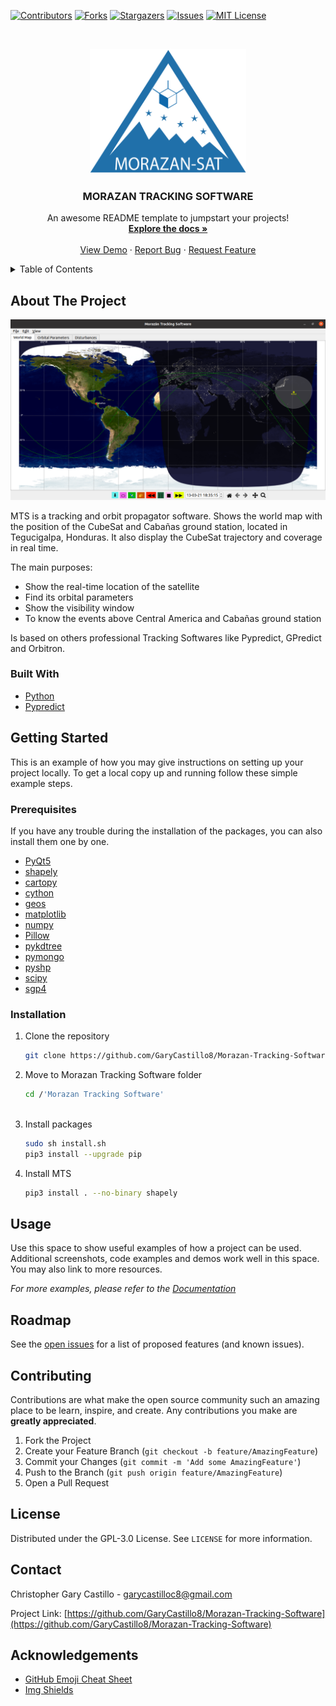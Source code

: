 <!--
*** Thanks for checking out the Best-README-Template. If you have a suggestion
*** that would make this better, please fork the repo and create a pull request
*** or simply open an issue with the tag "enhancement".
*** Thanks again! Now go create something AMAZING! :D
-->



<!-- PROJECT SHIELDS -->
<!--
*** I'm using markdown "reference style" links for readability.
*** Reference links are enclosed in brackets [ ] instead of parentheses ( ).
*** See the bottom of this document for the declaration of the reference variables
*** for contributors-url, forks-url, etc. This is an optional, concise syntax you may use.
*** https://www.markdownguide.org/basic-syntax/#reference-style-links
-->
[![Contributors][contributors-shield]][contributors-url]
[![Forks][forks-shield]][forks-url]
[![Stargazers][stars-shield]][stars-url]
[![Issues][issues-shield]][issues-url]
[![MIT License][license-shield]][license-url]


<!-- PROJECT LOGO -->
<br />
<p align="center">
  <a href="https://github.com/GaryCastillo8/Morazan-Tracking-Software">
    <img src="Logo_Morazan.png" alt="Logo" width="250" height="200">
  </a>

  <h3 align="center">MORAZAN TRACKING SOFTWARE</h3>

  <p align="center">
    An awesome README template to jumpstart your projects!
    <br />
    <a href="https://github.com/GaryCastillo8/Morazan-Tracking-Software"><strong>Explore the docs »</strong></a>
    <br />
    <br />
    <a href="https://github.com/GaryCastillo8/Morazan-Tracking-Software">View Demo</a>
    ·
    <a href="https://github.com/GaryCastillo8/Morazan-Tracking-Softwaree/issues">Report Bug</a>
    ·
    <a href="https://github.com/GaryCastillo8/Morazan-Tracking-Software/issues">Request Feature</a>
  </p>
</p>



<!-- TABLE OF CONTENTS -->
<details>
  <summary>Table of Contents</summary>
  <ol>
    <li>
      <a href="#about-the-project">About The Project</a>
      <ul>
        <li><a href="#built-with">Built With</a></li>
      </ul>
    </li>
    <li>
      <a href="#getting-started">Getting Started</a>
      <ul>
        <li><a href="#prerequisites">Prerequisites</a></li>
        <li><a href="#installation">Installation</a></li>
      </ul>
    </li>
    <li><a href="#usage">Usage</a></li>
    <li><a href="#roadmap">Roadmap</a></li>
    <li><a href="#contributing">Contributing</a></li>
    <li><a href="#license">License</a></li>
    <li><a href="#contact">Contact</a></li>
    <li><a href="#acknowledgements">Acknowledgements</a></li>
  </ol>
</details>



<!-- ABOUT THE PROJECT -->
## About The Project

![MTS](https://raw.githubusercontent.com/GaryCastillo8/Morazan-Tracking-Software/main/img/tracking1.png)

MTS is a tracking and orbit propagator software. Shows the world map with the position of the CubeSat and Cabañas ground station, located in Tegucigalpa, Honduras. It also display the CubeSat trajectory and coverage in real time.

The main purposes:
* Show the real-time location of the satellite
* Find its orbital parameters
* Show the visibility window
* To know the events above Central America and Cabañas ground station

Is based on others professional Tracking Softwares like Pypredict, GPredict and Orbitron.

### Built With

* [Python](https://www.python.org)
* [Pypredict](https://github.com/spel-uchile/Pypredict)


<!-- GETTING STARTED -->
## Getting Started

This is an example of how you may give instructions on setting up your project locally.
To get a local copy up and running follow these simple example steps.

### Prerequisites

If you have any trouble during the installation of the packages, you can also install them one by one.

* [PyQt5](https://pypi.org/project/PyQt5/)
* [shapely](https://github.com/simplegeo/shapely)
* [cartopy](https://github.com/SciTools/cartopy)
* [cython](https://github.com/cython/cython)
* [geos](https://github.com/grst/geos)
* [matplotlib](https://github.com/matplotlib/matplotlib)
* [numpy](https://github.com/numpy/numpy)
* [Pillow](https://github.com/python-pillow/Pillow)
* [pykdtree](https://github.com/storpipfugl/pykdtree)
* [pymongo](https://github.com/mongodb/mongo-python-driver)
* [pyshp](https://github.com/GeospatialPython/pyshp)
* [scipy](https://github.com/scipy/scipy)
* [sgp4](https://github.com/brandon-rhodes/python-sgp4)

### Installation

1. Clone the repository
   ```sh
   git clone https://github.com/GaryCastillo8/Morazan-Tracking-Software.git
   ```
2. Move to Morazan Tracking Software folder
   ```sh
   cd /'Morazan Tracking Software'
 
   
3. Install packages
   ```sh
   sudo sh install.sh
   pip3 install --upgrade pip
   ```
4. Install MTS
   ```sh
   pip3 install . --no-binary shapely


<!-- USAGE EXAMPLES -->
## Usage

Use this space to show useful examples of how a project can be used. Additional screenshots, code examples and demos work well in this space. You may also link to more resources.

_For more examples, please refer to the [Documentation](https://example.com)_



<!-- ROADMAP -->
## Roadmap

See the [open issues](https://github.com/GaryCastillo8/Morazan-Tracking-Software/issues) for a list of proposed features (and known issues).



<!-- CONTRIBUTING -->
## Contributing

Contributions are what make the open source community such an amazing place to be learn, inspire, and create. Any contributions you make are **greatly appreciated**.

1. Fork the Project
2. Create your Feature Branch (`git checkout -b feature/AmazingFeature`)
3. Commit your Changes (`git commit -m 'Add some AmazingFeature'`)
4. Push to the Branch (`git push origin feature/AmazingFeature`)
5. Open a Pull Request



<!-- LICENSE -->
## License

Distributed under the GPL-3.0 License. See `LICENSE` for more information.



<!-- CONTACT -->
## Contact

Christopher Gary Castillo - garycastilloc8@gmail.com

Project Link: [https://github.com/GaryCastillo8/Morazan-Tracking-Software](https://github.com/GaryCastillo8/Morazan-Tracking-Software)



<!-- ACKNOWLEDGEMENTS -->
## Acknowledgements
* [GitHub Emoji Cheat Sheet](https://www.webpagefx.com/tools/emoji-cheat-sheet)
* [Img Shields](https://shields.io)

<!-- MARKDOWN LINKS & IMAGES -->
<!-- https://www.markdownguide.org/basic-syntax/#reference-style-links -->

[contributors-shield]: https://img.shields.io/github/contributors/GaryCastillo8/Morazan-Tracking-Software.svg?style=for-the-badge
[contributors-url]: https://github.com/GaryCastillo8/Morazan-Tracking-Software/graphs/contributors
[forks-shield]: https://img.shields.io/github/forks/GaryCastillo8/Morazan-Tracking-Software.svg?style=for-the-badge
[forks-url]: https://github.com/GaryCastillo8/Morazan-Tracking-Software/network/members
[stars-shield]: https://img.shields.io/github/stars/GaryCastillo8/Morazan-Tracking-Software.svg?style=for-the-badge
[stars-url]: https://github.com/GaryCastillo8/Morazan-Tracking-Software/stargazers
[issues-shield]: https://img.shields.io/github/issues/GaryCastillo8/Morazan-Tracking-Software.svg?style=for-the-badge
[issues-url]: https://github.com/GaryCastillo8/Morazan-Tracking-Software/issues
[license-shield]: https://img.shields.io/github/license/GaryCastillo8/Morazan-Tracking-Software.svg?style=for-the-badge
[license-url]: https://github.com/GaryCastillo8/Morazan-Tracking-Software/blob/master/LICENSE.txt
